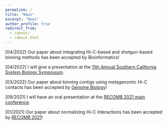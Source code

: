 ```yaml
---
permalink: /
title: "News"
excerpt: "News"
author_profile: true
redirect_from: 
  - /about/
  - /about.html
---
```


[04/2022] Our paper about integrating Hi-C-based and shotgun-based binning methods 
has been accepted by Bioinformatics!

[04/2022] I will give a presentation at the [11th Annual Southern California System Biology Symposium](https://socalsysbio.qcb.ucla.edu).

[03/2022] Our paper about binning contigs using metagenomic Hi-C contacts has been accepted by [Genome Biology](https://genomebiology.biomedcentral.com/articles/10.1186/s13059-022-02626-w)!

[09/2021] I will have an oral presentation at the [RECOMB 2021 main conference](https://www.recomb2021.org/program).

[01/2021] Our paper about normalizing Hi-C interactions has been accepted by [RECOMB 2021](https://www.recomb2021.org/accepted-papers)!
